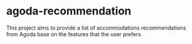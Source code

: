 # agoda-recommendation
This project aims to provide a list of accommodations recommendations from Agoda base on the features that the user prefers.
